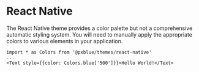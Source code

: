 # React Native
The React Native theme provides a color palette but not a comprehensive automatic styling system. You will need to manually apply the appropriate colors to various elements in your application.

```
import * as Colors from '@pxblue/themes/react-native'
...
<Text style={{color: Colors.blue['500']}}>Hello World!</Text>
```